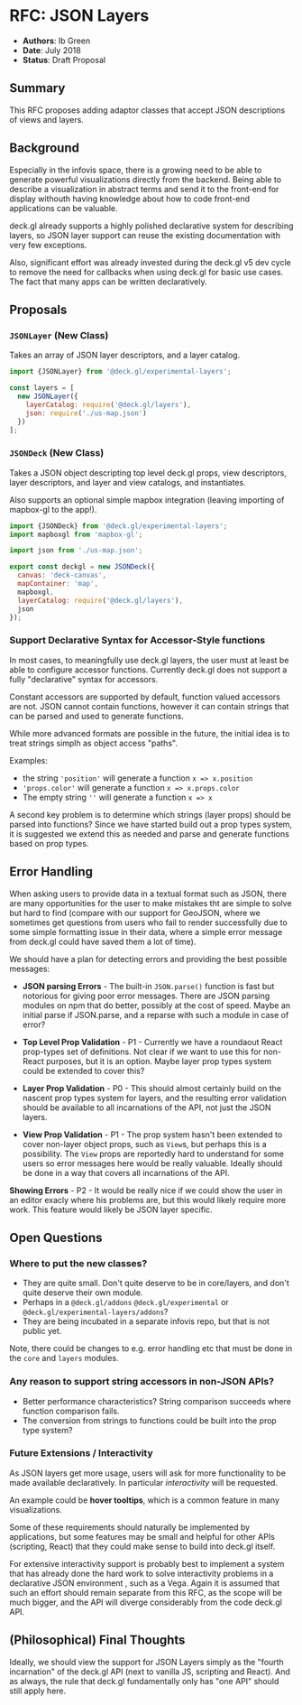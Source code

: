 # RFC: JSON Layers

* **Authors**: Ib Green
* **Date**: July 2018
* **Status**: Draft Proposal


## Summary

This RFC proposes adding adaptor classes that accept JSON descriptions of views and layers.


## Background

Especially in the infovis space, there is a growing need to be able to generate powerful visualizations directly from the backend. Being able to describe a visualization in abstract terms and send it to the front-end for display withouth having knowledge about how to code front-end applications can be valuable.

deck.gl already supports a highly polished declarative system for describing layers, so JSON layer support can reuse the existing documentation with very few exceptions.

Also, significant effort was already invested during the deck.gl v5 dev cycle to remove the need for callbacks when using deck.gl for basic use cases. The fact that many apps can be written declaratively.


## Proposals

### `JSONLayer` (New Class)

Takes an array of JSON layer descriptors, and a layer catalog.

```js
import {JSONLayer} from '@deck.gl/experimental-layers';

const layers = [
  new JSONLayer({
  	layerCatalog: require('@deck.gl/layers'),
  	json: require('./us-map.json')
  })
];
```


### `JSONDeck` (New Class)

Takes a JSON object descripting top level deck.gl props, view descriptors, layer descriptors, and layer and view catalogs, and instantiates.

Also supports an optional simple mapbox integration (leaving importing of mapbox-gl to the app!).

```js
import {JSONDeck} from '@deck.gl/experimental-layers';
import mapboxgl from 'mapbox-gl';

import json from './us-map.json';

export const deckgl = new JSONDeck({
  canvas: 'deck-canvas',
  mapContainer: 'map',
  mapboxgl,
  layerCatalog: require('@deck.gl/layers'),
  json
});
```


### Support Declarative Syntax for Accessor-Style functions

In most cases, to meaningfully use deck.gl layers, the user must at least be able to configure accessor functions. Currently deck.gl does not support a fully "declarative" syntax for accessors.

Constant accessors are supported by default, function valued accessors are not. JSON cannot contain functions, however it can contain strings that can be parsed and used to generate functions.

While more advanced formats are possible in the future, the initial idea is to treat strings simplh as object access "paths".

Examples:
* the string `'position'` will generate a function `x => x.position`
* `'props.color'` will generate a function `x => x.props.color`
* The empty string `''` will generate a function `x => x`

A second key problem is to determine which strings (layer props) should be parsed into functions? Since we have started build out a prop types system, it is suggested we extend this as needed and parse and generate functions based on prop types.


## Error Handling

When asking users to provide data in a textual format such as JSON, there are many opportunities for the user to make mistakes tht are simple to solve but hard to find (compare with our support for GeoJSON, where we sometimes get questions from users who fail to render successfully due to some simple formatting issue in their data, where a simple error message from deck.gl could have saved them a lot of time).

We should have a plan for detecting errors and providing the best possible messages:

* **JSON parsing Errors** - The built-in `JSON.parse()` function is fast but notorious for giving poor error messages. There are JSON parsing modules on npm that do better, possibly at the cost of speed. Maybe an initial parse if JSON.parse, and a reparse with such a module in case of error?

* **Top Level Prop Validation** - P1 - Currently we have a roundaout React prop-types set of definitions. Not clear if we want to use this for non-React purposes, but it is an option. Maybe layer prop types system could be extended to cover this?

* **Layer Prop Validation** - P0 - This should almost certainly build on the nascent prop types system for layers, and the resulting error validation should be available to all incarnations of the API, not just the JSON layers.

* **View Prop Validation** - P1 - The prop system hasn't been extended to cover non-layer object props, such as `View`s, but perhaps this is a possibility. The `View` props are reportedly hard to understand for some users so error messages here would be really valuable. Ideally should be done in a way that covers all incarnations of the API.


**Showing Errors** - P2 - It would be really nice if we could show the user in an editor exacly where his problems are, but this would likely require more work. This feature would likely be JSON layer specific.


## Open Questions

### Where to put the new classes?

* They are quite small. Don't quite deserve to be in core/layers, and don't quite deserve their own module.
* Perhaps in a `@deck.gl/addons` `@deck.gl/experimental` or `@deck.gl/experimental-layers/addons`?
* They are being incubated in a separate infovis repo, but that is not public yet.

Note, there could be changes to e.g. error handling etc that must be done in the `core` and `layers` modules.


### Any reason to support string accessors in non-JSON APIs?

* Better performance characteristics? String comparison succeeds where function comparison fails.
* The conversion from strings to functions could be built into the prop type system?


### Future Extensions / Interactivity

As JSON layers get more usage, users will ask for more functionality to be made available declaratively. In particular *interactivity* will be requested.

An example could be **hover tooltips**, which is a common feature in many visualizations.

Some of these requirements should naturally be implemented by applications, but some features may be small and helpful for other APIs (scripting, React) that they could make sense to build into deck.gl itself.

For extensive interactivity support is probably best to implement a system that has already done the hard work to solve interactivity problems in a declarative JSON environment , such as a Vega. Again it is assumed that such an effort should remain separate from this RFC, as the scope will be much bigger, and the API will diverge considerably from the code deck.gl API.


## (Philosophical) Final Thoughts

Ideally, we should view the support for JSON Layers simply as the "fourth incarnation" of the deck.gl API (next to vanilla JS, scripting and React). And as always, the rule that deck.gl fundamentally only has "one API" should still apply here.

